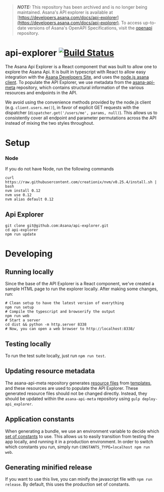 > **_NOTE:_**  This repository has been archived and is no longer being maintained. Asana's API explorer is available at [https://developers.asana.com/docs/api-explorer](https://developers.asana.com/docs/api-explorer). To access up-to-date versions of Asana's OpenAPI Specifications, visit the [openapi](https://github.com/asana/openapi) repository.

# api-explorer [![Build Status][travis-image]][travis-url]

The Asana Api Explorer is a React component that was built to allow one to explore the Asana Api. It is built in typescript with React to allow easy integration with the [Asana Developers Site](https://developers.asana.com/docs), and uses the [node.js asana client](https://github.com/Asana/node-asana). To populate the API Explorer, we use metadata from the [asana-api-meta](https://github.com/Asana/asana-api-meta) repository, which contains structural information of the various resources and endpoints in the API.

We avoid using the convenience methods provided by the node.js client (e.g. `client.users.me()`), in favor of explicit GET requests with the dispatcher (`dispatcher.get('/users/me', params, null)`). This allows us to consistently cover all endpoint and parameter permutations across the API instead of mixing the two styles throughout.

# Setup
### Node
If you do not have Node, run the following commands

```
curl https://raw.githubusercontent.com/creationix/nvm/v0.25.4/install.sh | bash
nvm install 0.12
nvm use 0.12
nvm alias default 0.12
```

## Api Explorer
```
git clone git@github.com:Asana/api-explorer.git
cd api-explorer
npm run update

```

# Developing

## Running locally
Since the base of the API Explorer is a React component, we've created a sample HTML page to run the explorer locally. After making some changes, run:

```
# Clean setup to have the latest version of everything
npm run setup
# Compile the typescript and browserify the output
npm run web
# Start a server
cd dist && python -m http.server 8338
# Now, you can open a web browser to http://localhost:8338/
```

## Testing locally
To run the test suite locally, just run `npm run test`.

## Updating resource metadata

The asana-api-meta repository generates [resource files](https://github.com/Asana/api-explorer/tree/master/src/resources/gen) from [templates](https://github.com/Asana/api-explorer/tree/master/src/resources/templates), and these resources are used to populate the API Explorer. These generated resource files should not be changed directly. Instead, they should be updated within the `asana-api-meta` repository using `gulp deploy-api_explorer`.

## Application constants
When generating a bundle, we use an environment variable to decide which [set of constants](https://github.com/Asana/api-explorer/blob/master/src/constants.ts) to use. This allows us to easily transition from testing the app locally, and running it in a production environment. In order to switch which constants you run, simply run `CONSTANTS_TYPE=localhost npm run web`. 

## Generating minified release
If you want to use this live, you can minify the javascript file with `npm run release`. By default, this uses the production set of constants.

[travis-url]: http://travis-ci.org/Asana/api-explorer
[travis-image]: https://travis-ci.org/Asana/api-explorer.svg?branch=master
